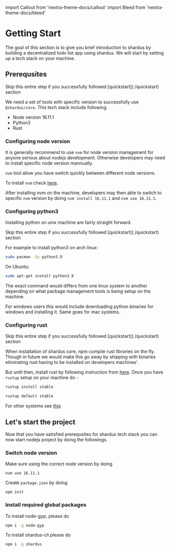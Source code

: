 import Callout from 'nextra-theme-docs/callout'
import Bleed from 'nextra-theme-docs/bleed'

# Getting Start
The goal of this section is to give you brief introduction to shardus by building a decentralized todo list app using shardus. We will start by setting up a tech stack on your machine.

## Prerequsites

<Callout emoji="!" type="warning">
Skip this entire step if you successfully followed [quickstart](./quickstart) section 
</Callout>

We need a set of tools with specific version to successfully use `@shardus/core`. This tech stack include following.

- Node version 16.11.1
- Python3
- Rust

### Configuring node version
It is generally recommend to use `nvm` for node version management for anyone serious about nodejs development. Otherwise developers may need to install specific node version mannually. 

`nvm` tool allow you have switch quickly between different node versions.

To install `nvm` check [here](https://github.com/nvm-sh/nvm).

After installing nvm on the machine, developers may then able to switch to specific `nvm` version by doing `nvm install 16.11.1` and `nvm use 16.11.1`.


### Configuring python3
Installing python on unix machine are fairly straight forward.

<Callout emoji="!" type="warning">
Skip this entire step if you successfully followed [quickstart](./quickstart) section 
</Callout>

For example to install python3 on arch linux:
```bash
sudo pacman -Sy python3.9
```
On Ubuntu:
```bash
sudo apt-get install python3.9
```
The exact command would differs from one linux system to another depending on what package management tools is being setup on the machine.

For windows users this would include downloading python binaries for windows and installing it. Same goes for mac systems.

### Configuring rust

<Callout emoji="!" type="warning">
Skip this entire step if you successfully followed [quickstart](./quickstart) section 
</Callout>

When installation of shardus core, npm compile rust libraries on the fly. Though in future we would make this go away by shipping with binaries eliminating rust having to be installed on developers machines'.

But until then, install rust by following instruction from [here](https://www.rust-lang.org/tools/install). Once you have `rustup` setup on your machine do -

```bash
rustup install stable
``` 

```bash
rustup default stable
```
For other systems see [this](https://forge.rust-lang.org/infra/other-installation-methods.html)

## Let's start the project
Now that you have satisfied prerequsites for shardus tech stack you can now start nodejs project by doing the followings.

### Switch node version
Make sure using the correct node version by doing 
```
nvm use 16.11.1
```
Create `package.json` by doing 
```
npm init
```

### Install required global packages
To install node-gyp, please do 
```bash
npm i -g node-gyp
```
To install shardus-cli please do
```bash
npm i -g shardus
```

